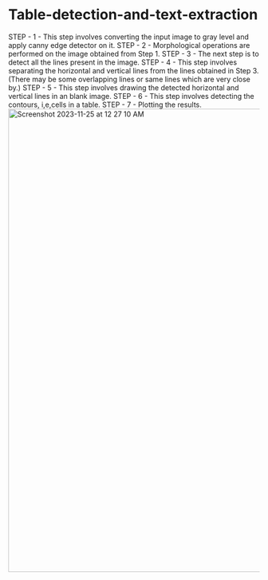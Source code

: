 # Table-detection-and-text-extraction

STEP - 1 - This step involves converting the input image to gray level and apply canny edge detector on it.
STEP - 2 - Morphological operations are performed on the image obtained from Step 1.
STEP - 3 - The next step is to detect all the lines present in the image.
STEP - 4 - This step involves separating the horizontal and vertical lines from the lines obtained in Step 3.
            (There may be some overlapping lines or same lines which are very close by.)
STEP - 5 - This step involves drawing the detected horizontal and vertical lines in an blank image.
STEP - 6 - This step involves detecting the contours, i,e,cells in a table.
STEP - 7 - Plotting the results.
<img width="929" alt="Screenshot 2023-11-25 at 12 27 10 AM" src="https://github.com/ndvHareesh/Table-Detection-and-Text-Extraction/assets/89001360/86e62ea1-a565-4cb6-8122-4176892efa1b">

